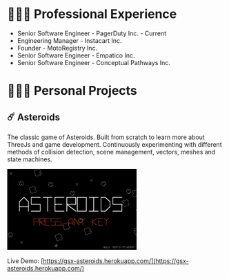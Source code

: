 # 👨🏻‍💼 Professional Experience

* Senior Software Engineer - PagerDuty Inc. - Current
* Engineering Manager - Instacart Inc.
* Founder - MotoRegistry Inc.
* Senior Software Engineer - Empatico Inc.
* Senior Software Engineer - Conceptual Pathways Inc.

# 👷🏻‍♂️ Personal Projects
## ☄️ Asteroids
The classic game of Asteroids. Built from scratch to learn more about ThreeJs and game development. Continuously experimenting with different methods of collision detection, scene management, vectors, meshes and state machines.

<a href="https://gsx-asteroids.herokuapp.com/"><img src="https://raw.githubusercontent.com/jemmrich/jemmrich/master/portfolio/asteroids.png" width="300px"/></a>

Live Demo: [https://gsx-asteroids.herokuapp.com/](https://gsx-asteroids.herokuapp.com/)

<!--
----

![Profile Views](https://raw.githubusercontent.com/jemmrich/my-github-profile-views-counter/master/svg/profile/badge.svg)
-->
